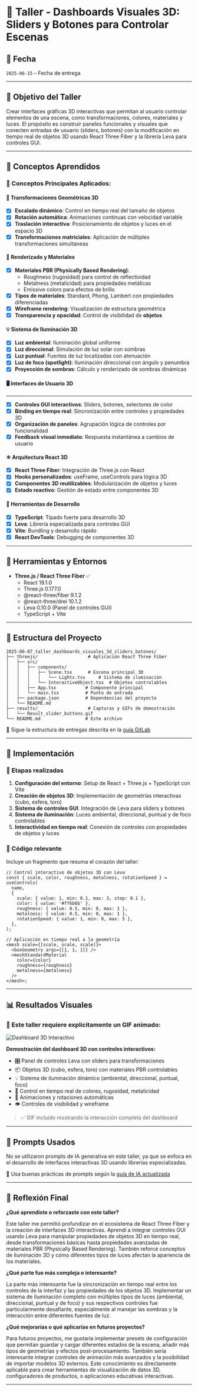 # 🧪 Taller - Dashboards Visuales 3D: Sliders y Botones para Controlar Escenas

## 📅 Fecha

`2025-06-15` – Fecha de entrega

---

## 🎯 Objetivo del Taller

Crear interfaces gráficas 3D interactivas que permitan al usuario controlar elementos de una escena, como transformaciones, colores, materiales y luces. El propósito es construir paneles funcionales y visuales que conecten entradas de usuario (sliders, botones) con la modificación en tiempo real de objetos 3D usando React Three Fiber y la librería Leva para controles GUI.

---

## 🧠 Conceptos Aprendidos

### 🎯 Conceptos Principales Aplicados:

#### 🔄 **Transformaciones Geométricas 3D**

- [x] **Escalado dinámico**: Control en tiempo real del tamaño de objetos
- [x] **Rotación automática**: Animaciones continuas con velocidad variable
- [x] **Traslación interactiva**: Posicionamiento de objetos y luces en el espacio 3D
- [x] **Transformaciones matriciales**: Aplicación de múltiples transformaciones simultáneas

#### 🎨 **Renderizado y Materiales**

- [x] **Materiales PBR (Physically Based Rendering)**:
  - Roughness (rugosidad) para control de reflectividad
  - Metalness (metalicidad) para propiedades metálicas
  - Emissive colors para efectos de brillo
- [x] **Tipos de materiales**: Standard, Phong, Lambert con propiedades diferenciadas
- [x] **Wireframe rendering**: Visualización de estructura geométrica
- [x] **Transparencia y opacidad**: Control de visibilidad de **objetos**

#### 💡 **Sistema de Iluminación 3D**

- [x] **Luz ambiental**: Iluminación global uniforme
- [x] **Luz direccional**: Simulación de luz solar con sombras
- [x] **Luz puntual**: Fuentes de luz localizadas con atenuación
- [x] **Luz de foco (spotlight)**: Iluminación direccional con ángulo y penumbra
- [x] **Proyección de sombras**: Cálculo y renderizado de sombras dinámicas

#### 🖥️ **Interfaces de Usuario 3D**
****
- [x] **Controles GUI interactivos**: Sliders, botones, selectores de color
- [x] **Binding en tiempo real**: Sincronización entre controles y propiedades 3D
- [x] **Organización de paneles**: Agrupación lógica de controles por funcionalidad
- [x] **Feedback visual inmediato**: Respuesta instantánea a cambios de usuario

#### ⚛️ **Arquitectura React 3D**

- [x] **React Three Fiber**: Integración de Three.js con React
- [x] **Hooks personalizados**: useFrame, useControls para lógica 3D
- [x] **Componentes 3D reutilizables**: Modularización de objetos y luces
- [x] **Estado reactivo**: Gestión de estado entre componentes 3D

#### 🔧 **Herramientas de Desarrollo**

- [x] **TypeScript**: Tipado fuerte para desarrollo 3D
- [x] **Leva**: Librería especializada para controles GUI
- [x] **Vite**: Bundling y desarrollo rápido
- [x] **React DevTools**: Debugging de componentes 3D

---

## 🔧 Herramientas y Entornos

- **Three.js / React Three Fiber** ✅
  - React 19.1.0
  - Three.js 0.177.0
  - @react-three/fiber 9.1.2
  - @react-three/drei 10.1.2
  - Leva 0.10.0 (Panel de controles GUI)
  - TypeScript + Vite

---

## 📁 Estructura del Proyecto

```
2025-06-07_taller_dashboards_visuales_3d_sliders_botones/
├── threejs/                   # Aplicación React Three Fiber
│   ├── src/
│   │   ├── components/
│   │   │   ├── Scene.tsx      # Escena principal 3D
│   │   │   │   └── Lights.tsx     # Sistema de iluminación
│   │   │   └── InteractiveObject.tsx  # Objetos controlables
│   │   ├── App.tsx           # Componente principal
│   │   └── main.tsx          # Punto de entrada
│   ├── package.json          # Dependencias del proyecto
│   └── README.md
├── results/                   # Capturas y GIFs de demostración
│   └── Result_slider_buttons.gif
└── README.md                 # Este archivo
```

📎 Sigue la estructura de entregas descrita en la [guía GitLab](./guia_gitlab_computacion_visual.md)

---

## 🧪 Implementación

### 🔹 Etapas realizadas

1. **Configuración del entorno**: Setup de React + Three.js + TypeScript con Vite
2. **Creación de objetos 3D**: Implementación de geometrías interactivas (cubo, esfera, toro)
3. **Sistema de controles GUI**: Integración de Leva para sliders y botones
4. **Sistema de iluminación**: Luces ambiental, direccional, puntual y de foco controlables
5. **Interactividad en tiempo real**: Conexión de controles con propiedades de objetos y luces

### 🔹 Código relevante

Incluye un fragmento que resuma el corazón del taller:

```tsx
// Control interactivo de objetos 3D con Leva
const { scale, color, roughness, metalness, rotationSpeed } = useControls(
  name,
  {
    scale: { value: 1, min: 0.1, max: 3, step: 0.1 },
    color: { value: '#ff6b6b' },
    roughness: { value: 0.5, min: 0, max: 1 },
    metalness: { value: 0.5, min: 0, max: 1 },
    rotationSpeed: { value: 1, min: 0, max: 5 },
  },
);

// Aplicación en tiempo real a la geometría
<mesh scale={[scale, scale, scale]}>
  <boxGeometry args={[1, 1, 1]} />
  <meshStandardMaterial
    color={color}
    roughness={roughness}
    metalness={metalness}
  />
</mesh>;
```

---

## 📊 Resultados Visuales

### 📌 Este taller **requiere explícitamente un GIF animado**:

![Dashboard 3D Interactivo](./results/Result_slider_buttons.gif)

**Demostración del dashboard 3D con controles interactivos:**

- 🎛️ Panel de controles Leva con sliders para transformaciones
- 📦 Objetos 3D (cubo, esfera, toro) con materiales PBR controlables
- 💡 Sistema de iluminación dinámico (ambiental, direccional, puntual, foco)
- 🎨 Control en tiempo real de colores, rugosidad, metalicidad
- 🔄 Animaciones y rotaciones automáticas
- 👁️ Controles de visibilidad y wireframe

> ✅ GIF incluido mostrando la interacción completa del dashboard

---

## 🧩 Prompts Usados

No se utilizaron prompts de IA generativa en este taller, ya que se enfoca en el desarrollo de interfaces interactivas 3D usando librerías especializadas.

📎 Usa buenas prácticas de prompts según la [guía de IA actualizada](./guia_prompts_inteligencias_artificiales_actualizada.md)

---

## 💬 Reflexión Final

**¿Qué aprendiste o reforzaste con este taller?**

Este taller me permitió profundizar en el ecosistema de React Three Fiber y la creación de interfaces 3D interactivas. Aprendí a integrar controles GUI usando Leva para manipular propiedades de objetos 3D en tiempo real, desde transformaciones básicas hasta propiedades avanzadas de materiales PBR (Physically Based Rendering). También reforcé conceptos de iluminación 3D y cómo diferentes tipos de luces afectan la apariencia de los materiales.

**¿Qué parte fue más compleja o interesante?**

La parte más interesante fue la sincronización en tiempo real entre los controles de la interfaz y las propiedades de los objetos 3D. Implementar un sistema de iluminación completo con múltiples tipos de luces (ambiental, direccional, puntual y de foco) y sus respectivos controles fue particularmente desafiante, especialmente al manejar las sombras y la interacción entre diferentes fuentes de luz.

**¿Qué mejorarías o qué aplicarías en futuros proyectos?**

Para futuros proyectos, me gustaría implementar presets de configuración que permitan guardar y cargar diferentes estados de la escena, añadir más tipos de geometrías y efectos post-procesamiento. También sería interesante integrar controles de animación más avanzados y la posibilidad de importar modelos 3D externos. Este conocimiento es directamente aplicable para crear herramientas de visualización de datos 3D, configuradores de productos, o aplicaciones educativas interactivas.

---
